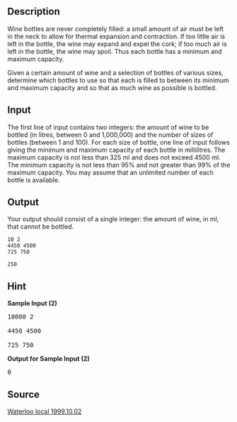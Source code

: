 <h2>Description</h2><p>Wine bottles are never completely filled: a small amount of air must be left in the neck to allow for thermal expansion and contraction. If too little air is left in the bottle, the wine may expand and expel the cork; if too much air is left in the bottle, the wine may spoil. Thus each bottle has a minimum and maximum capacity. 
</p>Given a certain amount of wine and a selection of bottles of various sizes, determine which bottles to use so that each is filled to between its minimum and maximum capacity and so that as much wine as possible is bottled. <h2>Input</h2><p>The first line of input contains two integers: the amount of wine to be bottled (in litres, between 0 and 1,000,000) and the number of sizes of bottles (between 1 and 100). For each size of bottle, one line of input follows giving the minimum and maximum capacity of each bottle in millilitres. The maximum capacity is not less than 325 ml and does not exceed 4500 ml. The minimum capacity is not less than 95% and not greater than 99% of the maximum capacity. You may assume that an unlimited number of each bottle is available. </p><h2>Output</h2><p>Your output should consist of a single integer: the amount of wine, in ml, that cannot be bottled. </p><pre><code class="language-input1">10 2
4450 4500
725 750
</code></pre><pre><code class="language-output1">250</code></pre><h2>Hint</h2><b>Sample Input (2)</b><pre>10000 2
<br>4450 4500
<br>725 750</pre><b>Output for Sample Input (2)</b><pre>0</pre><p>
</p>
<h2>Source</h2><a href="searchproblem?field=source&amp;key=Waterloo+local+1999.10.02">Waterloo local 1999.10.02</a>